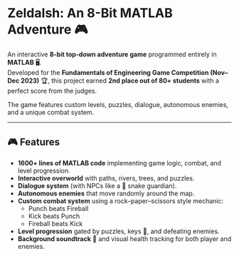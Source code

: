 # ZeldaIsh: An 8-Bit MATLAB Adventure 🎮

An interactive **8-bit top-down adventure game** programmed entirely in **MATLAB** 🖥️.  
Developed for the **Fundamentals of Engineering Game Competition (Nov–Dec 2023)** 🏆, this project earned **2nd place out of 80+ students** with a perfect score from the judges.

The game features custom levels, puzzles, dialogue, autonomous enemies, and a unique combat system.

---

## 🎮 Features
- **1600+ lines of MATLAB code** implementing game logic, combat, and level progression.  
- **Interactive overworld** with paths, rivers, trees, and puzzles.  
- **Dialogue system** (with NPCs like a 🐍 snake guardian).  
- **Autonomous enemies** that move randomly around the map.  
- **Custom combat system** using a rock–paper–scissors style mechanic:  
  - Punch beats Fireball  
  - Kick beats Punch  
  - Fireball beats Kick  
- **Level progression** gated by puzzles, keys 🔑, and defeating enemies.  
- **Background soundtrack** 🎵 and visual health tracking for both player and enemies.
